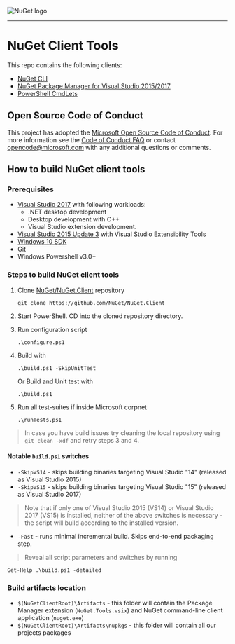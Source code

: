 ﻿![NuGet logo](https://raw.githubusercontent.com/NuGet/Home/master/resources/nuget.png)

-----

# NuGet Client Tools

This repo contains the following clients:
  * [NuGet CLI](https://docs.nuget.org/ndocs/tools/nuget.exe-cli-reference)
  * [NuGet Package Manager for Visual Studio 2015/2017](https://docs.nuget.org/ndocs/tools/package-manager-ui)
  * [PowerShell CmdLets](https://docs.nuget.org/ndocs/tools/powershell-reference)

## Open Source Code of Conduct

This project has adopted the [Microsoft Open Source Code of Conduct](https://opensource.microsoft.com/codeofconduct/). For more information see the [Code of Conduct FAQ](https://opensource.microsoft.com/codeofconduct/faq/) or contact [opencode@microsoft.com](mailto:opencode@microsoft.com) with any additional questions or comments.

## How to build NuGet client tools

### Prerequisites
- [Visual Studio 2017](https://www.visualstudio.com)
  with following workloads:
    - .NET desktop development
    - Desktop development with C++
    - Visual Studio extension development.
- [Visual Studio 2015 Update 3](https://go.microsoft.com/fwlink/?LinkId=691129)
  with Visual Studio Extensibility Tools
- [Windows 10 SDK](https://dev.windows.com/en-US/downloads/windows-10-sdk)
- Git
- Windows Powershell v3.0+

### Steps to build NuGet client tools

1. Clone [NuGet/NuGet.Client](https://github.com/nuget/nuget.client) repository

    `git clone https://github.com/NuGet/NuGet.Client`

2. Start PowerShell. CD into the cloned repository directory.

3. Run configuration script

    `.\configure.ps1`

4. Build with

    `.\build.ps1 -SkipUnitTest`
    
   Or Build and Unit test with 
   
   `.\build.ps1`

6. Run all test-suites if inside Microsoft corpnet

    `.\runTests.ps1`



> In case you have build issues try cleaning the local repository using `git clean -xdf` and retry steps 3 and 4.

#### Notable `build.ps1` switches
- `-SkipVS14` - skips building binaries targeting Visual Studio "14" (released as Visual Studio 2015)
- `-SkipVS15` - skips building binaries targeting Visual Studio "15" (released as Visual Studio 2017)

> Note that if only one of Visual Studio 2015 (VS14) or Visual Studio 2017 (VS15) is installed, neither of the above switches is necessary - the script will build according to the installed version.

- `-Fast` - runs minimal incremental build. Skips end-to-end packaging step.

> Reveal all script parameters and switches by running
  ```posh
  Get-Help .\build.ps1 -detailed
  ```

### Build artifacts location
- `$(NuGetClientRoot)\Artifacts` - this folder will contain the Package Manager extension (`NuGet.Tools.vsix`) and NuGet command-line client application (`nuget.exe`)
- `$(NuGetClientRoot)\Artifacts\nupkgs` - this folder will contain all our projects packages